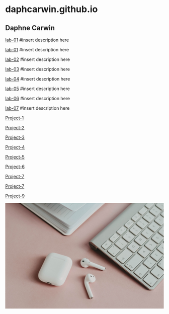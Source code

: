 # daphcarwin.github.io
## Daphne Carwin

[lab-01](https://github.com/daphnecarwin/cit281-lab02)
#insert description here

[lab-01]()
#insert description here

[lab-02]()
#insert description here

[lab-03]()
#insert description here

[lab-04]()
#insert description here

[lab-05]()
#insert description here

[lab-06]()
#insert description here

[lab-07]()
#insert description here

[Project-1]()

[Project-2]()

[Project-3]()

[Project-4]()

[Project-5]()

[Project-6]()

[Project-7]()

[Project-7]()

[Project-9]()

![apple.jpg](apple.jpg)

